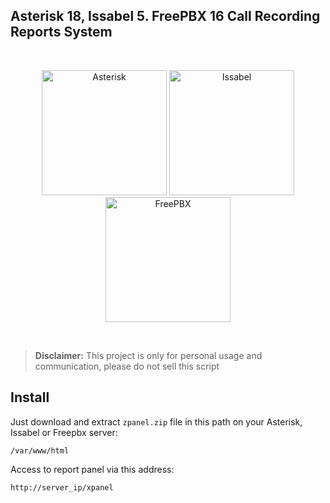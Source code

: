 ## Asterisk 18, Issabel 5. FreePBX 16 Call Recording Reports System
<br />
<p align="center">
  <a href="#"><img width="200" src="https://res.cloudinary.com/dhxnzsffg/image/upload/v1726623277/img/2024-09/qarndu6qzv8xbaunmu22.png" alt="Asterisk"></a>
  <a href="#"><img width="200" src="https://res.cloudinary.com/dhxnzsffg/image/upload/v1726623111/img/2024-09/r6du41plst3vl6a6zc74.png" alt="Issabel"></a>
  <a href="#"><img width="200" src="https://res.cloudinary.com/dhxnzsffg/image/upload/v1726623325/img/2024-09/p79vjhwyxupstxkeobp9.png" alt="FreePBX"></a>
</p>
<br />

> **Disclaimer:** This project is only for personal usage and communication, please do not sell this script

## Install 
Just download and extract `zpanel.zip` file in this path on your Asterisk, Issabel or Freepbx server:
```
/var/www/html
```
Access to report panel via this address:
```
http://server_ip/xpanel
```
